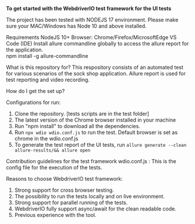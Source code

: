 **To get started with the WebdriverIO test framework for the UI tests**

The project has been tested with NODEJS 17 environment. Please make sure your MAC/Windows has Node 10 and above installed.

Requirements
NodeJS 10+
Browser: Chrome/Firefox/MicrosoftEdge
VS Code (IDE)
Install allure commandline globally to access the allure report for the application.  
npm install -g allure-commandline

What is this repository for?
This respository consists of an automated test for various scenarios of the sock shop application.
Allure report is used for test reporting and video recording.

How do I get the set up?

Configurations for run:
1. Clone the repository. [tests scripts are in the test folder]
2. The latest version of the Chrome browser installed in your machine
3. Run "npm install" to download all the dependencies.
4. Run ``
npx wdio wdio.conf.js
``
 to run the test. Default browser is set as chrome in the wdio.conf.js 
 5. To generate the test report of the UI tests, run ```
allure generate --clean allure-results/&& allure open ```

Contribution guidelines for the test framework
wdio.conf.js : 
This is the config file for the execution of the tests.


Reasons to choose WebdriverIO test framework:
1. Strong support for cross browser testing.
2. The possibility to run the tests locally and on live environment.
3. Strong support for parallel running of the tests.
4. WebdriverIO fully support async/await for the clean readable code.
5. Previous experience with the tool.
